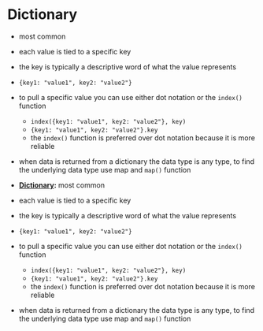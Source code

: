 # Dictionary

- most common
- each value is tied to a specific key
- the key is typically a descriptive word of what the value represents
- `{key1: "value1", key2: "value2"}`
- to pull a specific value you can use either dot notation or the `index()` function
    - `index({key1: "value1", key2: "value2"}, key)`
    - `{key1: "value1", key2: "value2"}.key`
    - the `index()` function is preferred over dot notation because it is more reliable
- when data is returned from a dictionary the data type is any type, to find the underlying data type use map and `map()` function


- **[Dictionary](./Dictionary.md):** most common
- each value is tied to a specific key
- the key is typically a descriptive word of what the value represents
- `{key1: "value1", key2: "value2"}`
- to pull a specific value you can use either dot notation or the `index()` function
    - `index({key1: "value1", key2: "value2"}, key)`
    - `{key1: "value1", key2: "value2"}.key`
    - the `index()` function is preferred over dot notation because it is more reliable
- when data is returned from a dictionary the data type is any type, to find the underlying data type use map and `map()` function